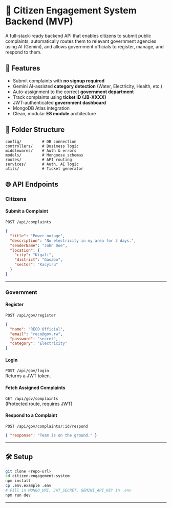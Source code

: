 # 📣 Citizen Engagement System Backend (MVP)

A full-stack-ready backend API that enables citizens to submit public complaints, automatically routes them to relevant government agencies using AI (Gemini), and allows government officials to register, manage, and respond to them.

## 🚀 Features

- Submit complaints with **no signup required**
- Gemini AI-assisted **category detection** (Water, Electricity, Health, etc.)
- Auto-assignment to the correct **government department**
- Track complaints using **ticket ID (JB-XXXX)**
- JWT-authenticated **government dashboard**
- MongoDB Atlas integration
- Clean, modular **ES module** architecture

## 📁 Folder Structure

```
config/         # DB connection
controllers/    # Business logic
middlewares/    # Auth & errors
models/         # Mongoose schemas
routes/         # API routing
services/       # Auth, AI logic
utils/          # Ticket generator
```

## 🌐 API Endpoints

### Citizens

#### Submit a Complaint

`POST /api/complaints`

```json
{
  "title": "Power outage",
  "description": "No electricity in my area for 3 days.",
  "senderName": "John Doe",
  "location": {
    "city": "Kigali",
    "district": "Gasabo",
    "sector": "Kacyiru"
  }
}
```

---

### Government

#### Register

`POST /api/gov/register`

```json
{
  "name": "RECO Official",
  "email": "reco@gov.rw",
  "password": "secret",
  "category": "Electricity"
}
```

#### Login

`POST /api/gov/login`  
Returns a JWT token.

#### Fetch Assigned Complaints

`GET /api/gov/complaints`  
(Protected route, requires JWT)

#### Respond to a Complaint

`POST /api/gov/complaints/:id/respond`

```json
{ "response": "Team is on the ground." }
```

---

## 🛠 Setup

```bash
git clone <repo-url>
cd citizen-engagement-system
npm install
cp .env.example .env
# Fill in MONGO_URI, JWT_SECRET, GEMINI_API_KEY in .env
npm run dev
```

---
